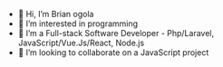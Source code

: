 - 👋 Hi, I’m Brian ogola
- 👀 I’m interested in programming 
- 🌱 I’m a Full-stack Software Developer - Php/Laravel, JavaScript/Vue.Js/React, Node.js
- 💞️ I’m looking to collaborate on a JavaScript project
 
